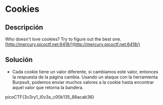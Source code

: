 # Cookies

## Descripción
Who doesn't love cookies? Try to figure out the best one. [http://mercury.picoctf.net:6418/](http://mercury.picoctf.net:6418/)

## Solución
- Cada cookie tiene un valor diferente, si cambiamos este valor, entonces la respuesta de la página cambia. Usando un ataque con la herramienta Burpsuit, podemos enviar muchos valores a la cookie hasta encontrar aquel valor que retorna la bandera.

picoCTF{3v3ry1_l0v3s_c00k135_88acab36}